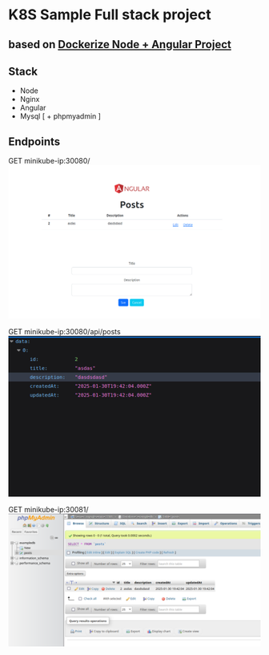 # K8S Sample Full stack project
## based on  [ Dockerize Node + Angular Project ](https://github.com/DanielFarag/presentation-demo)

## Stack
- Node
- Nginx
- Angular
- Mysql [ + phpmyadmin ]

## Endpoints

GET minikube-ip:30080/
![alt](./images/1.png)

GET minikube-ip:30080/api/posts
![alt](./images/2.png)

GET minikube-ip:30081/
![alt](./images/3.png)